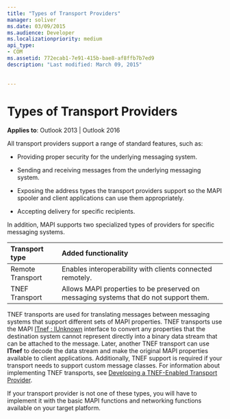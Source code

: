 ```yaml
---
title: "Types of Transport Providers"
manager: soliver
ms.date: 03/09/2015
ms.audience: Developer
ms.localizationpriority: medium
api_type:
- COM
ms.assetid: 772ecab1-7e91-415b-bae8-af8ffb7b7ed9
description: "Last modified: March 09, 2015"
 
 
---
```


# Types of Transport Providers

  
  
**Applies to**: Outlook 2013 | Outlook 2016 
  
All transport providers support a range of standard features, such as:
  
- Providing proper security for the underlying messaging system.
    
- Sending and receiving messages from the underlying messaging system.
    
- Exposing the address types the transport providers support so the MAPI spooler and client applications can use them appropriately.
    
- Accepting delivery for specific recipients.
    
In addition, MAPI supports two specialized types of providers for specific messaging systems.
  
|**Transport type**|**Added functionality**|
|:-----|:-----|
|Remote Transport  <br/> |Enables interoperability with clients connected remotely. |
|TNEF Transport  <br/> |Allows MAPI properties to be preserved on messaging systems that do not support them. |
   
TNEF transports are used for translating messages between messaging systems that support different sets of MAPI properties. TNEF transports use the MAPI [ITnef : IUnknown](itnefiunknown.md) interface to convert any properties that the destination system cannot represent directly into a binary data stream that can be attached to the message. Later, another TNEF transport can use **ITnef** to decode the data stream and make the original MAPI properties available to client applications. Additionally, TNEF support is required if your transport needs to support custom message classes. For information about implementing TNEF transports, see [Developing a TNEF-Enabled Transport Provider](developing-a-tnef-enabled-transport-provider.md).
  
If your transport provider is not one of these types, you will have to implement it with the basic MAPI functions and networking functions available on your target platform.
  

